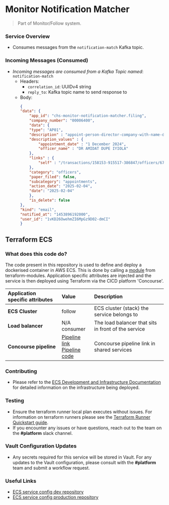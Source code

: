 Monitor Notification Matcher
=====================

> Part of Monitor/Follow system.

### Service Overview
- Consumes messages from the `notification-match` Kafka topic.

### Incoming Messages (Consumed)
- *Incoming messages are consumed from a Kafka Topic named*: `notification-match`
  - Headers:
    - `correlation_id`: UUIDv4 string
    - `reply_to`: Kafka topic name to send response to
  - Body:
    ```json
    {
    "data": {
        "app_id": "chs-monitor-notification-matcher.filing",
        "company_number": "00006400",
        "data": {
        "type": "AP01",
        "description" : "appoint-person-director-company-with-name-date",
        "description_values" : {
            "appointment_date" : "1 December 2024",
            "officer_name" : "DR AMIDAT DUPE IYIOLA"
        },
        "links" : {
            "self" : "/transactions/158153-915517-386847/officers/67a2396e8e70c90c76a3ba62"
        },
        "category": "officers",
        "paper_filed": false,
        "subcategory": "appointments",
        "action_date": "2025-02-04",
        "date": "2025-02-04"
        },
        "is_delete": false
    },
    "kind": "email",
    "notified_at": "1453896192000",
    "user_id": "1vKD26OwehmZI6MpGz9D02-dmCI"
    }
    ```

## Terraform ECS

### What does this code do?

The code present in this repository is used to define and deploy a dockerised container in AWS ECS.
This is done by calling a [module](https://github.com/companieshouse/terraform-modules/tree/main/aws/ecs) from terraform-modules. Application specific attributes are injected and the service is then deployed using Terraform via the CICD platform 'Concourse'.


Application specific attributes | Value                                | Description
:---------|:-----------------------------------------------------------------------------|:-----------
**ECS Cluster**        |follow                                      | ECS cluster (stack) the service belongs to
**Load balancer**      |N/A <br> consumer                                            | The load balancer that sits in front of the service
**Concourse pipeline**     |[Pipeline link](https://ci-platform.companieshouse.gov.uk/teams/team-development/pipelines/chs-monitor-notification-matcher) <br> [Pipeline code](https://github.com/companieshouse/ci-pipelines/blob/master/pipelines/ssplatform/team-development/chs-monitor-notification-matcher)                                  | Concourse pipeline link in shared services


### Contributing
- Please refer to the [ECS Development and Infrastructure Documentation](https://companieshouse.atlassian.net/wiki/spaces/DEVOPS/pages/4390649858/Copy+of+ECS+Development+and+Infrastructure+Documentation+Updated) for detailed information on the infrastructure being deployed.

### Testing
- Ensure the terraform runner local plan executes without issues. For information on terraform runners please see the [Terraform Runner Quickstart guide](https://companieshouse.atlassian.net/wiki/spaces/DEVOPS/pages/1694236886/Terraform+Runner+Quickstart).
- If you encounter any issues or have questions, reach out to the team on the **#platform** slack channel.

### Vault Configuration Updates
- Any secrets required for this service will be stored in Vault. For any updates to the Vault configuration, please consult with the **#platform** team and submit a workflow request.

### Useful Links
- [ECS service config dev repository](https://github.com/companieshouse/ecs-service-configs-dev)
- [ECS service config production repository](https://github.com/companieshouse/ecs-service-configs-production)




